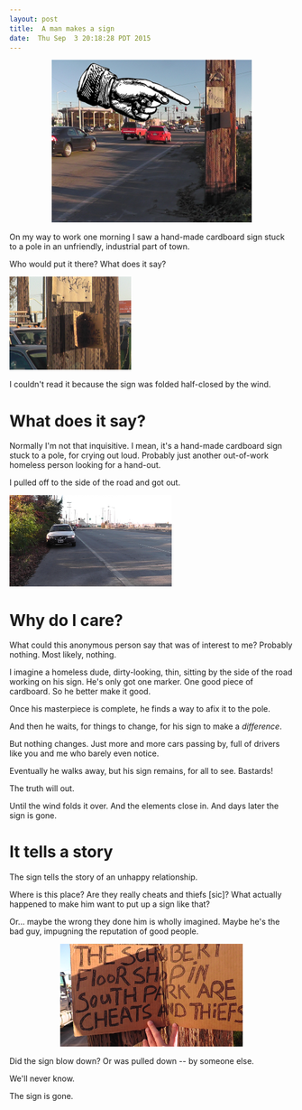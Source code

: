 ```yaml
---
layout: post
title:  A man makes a sign
date:  Thu Sep  3 20:18:28 PDT 2015
---
```



<p align='center'>
<img src='/images/sign_01.png'
     title='A man makes a sign' 
     alt='A man makes a sign' />
</p>

On my way to work one morning I saw a hand-made cardboard sign stuck
to a pole in an unfriendly, industrial part of town.

Who would put it there? What does it say?

<img src='/images/sign_03.png'
     title='half-closed by the wind'
     alt='half-closed by the wind' />

I couldn't read it because the sign was folded half-closed by the
wind.

# What does it say?

Normally I'm not that inquisitive. I mean, it's a hand-made cardboard
sign stuck to a pole, for crying out loud. Probably just another
out-of-work homeless person looking for a hand-out.

I pulled off to the side of the road and got out.

<img src='/images/sign_02.png'
     title='Why do I care?'
     alt='Why do I care?' />

# Why do I care?

What could this anonymous person say that was of interest to me?
Probably nothing. Most likely, nothing.

I imagine a homeless dude, dirty-looking, thin, sitting by the side
of the road working on his sign. He's only got one marker. One good
piece of cardboard. So he better make it good.

Once his masterpiece is complete, he finds a way to afix it to the
pole.

And then he waits, for things to change, for his sign to
make a _difference_.

But nothing changes. Just more and more cars passing by, full of
drivers like you and me who barely even notice.

Eventually he walks away, but his sign remains, for all to see.
Bastards!

The truth will out.

Until the wind folds it over. And the elements close in.
And days later the sign is gone.

# It tells a story

The sign tells the story of an unhappy relationship.

Where is this place? Are they really cheats and thiefs [sic]? What
actually happened to make him want to put up a sign like that?

Or... maybe the wrong they done him is wholly imagined. Maybe he's
the bad guy, impugning the reputation of good people.


<p align='center'>
<img src='/images/sign_04.png'
     title='cheats and thiefs'
     alt='cheats and thiefs' />
</p>

Did the sign blow down? Or was pulled down -- by someone else.

We'll never know.

The sign is gone.
